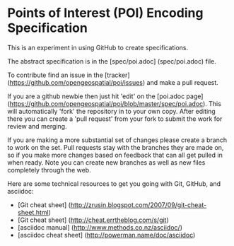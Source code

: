 Points of Interest (POI) Encoding Specification 
===

This is an experiment in using GitHub to create specifications. 

The abstract specification is in the [spec/poi.adoc] (spec/poi.adoc) file. 

To contribute find an issue in the [tracker] (https://github.com/opengeospatial/poi/issues) and make a pull request. 

If you are a github newbie then just hit 'edit' on the [poi.adoc page] (https://github.com/opengeospatial/poi/blob/master/spec/poi.adoc).
This will automatically 'fork' the repository in to your own copy. After editing there you can create 
a 'pull request' from your fork to submit the work for review and merging.

If you are making a more substantial set of changes please create a branch to work on the set. Pull requests
stay with the branches they are made on, so if you make more changes based on feedback that can all get 
pulled in when ready. Note you can create new branches as well as new files completely through the web.

Here are some technical resources to get you going with Git, GitHub, and asciidoc:
-  [Git cheat sheet] (http://zrusin.blogspot.com/2007/09/git-cheat-sheet.html) 
-  [Git cheat sheet] (http://cheat.errtheblog.com/s/git)
-  [asciidoc manual] (http://www.methods.co.nz/asciidoc/)
-  [asciidoc cheat sheet] (http://powerman.name/doc/asciidoc)
